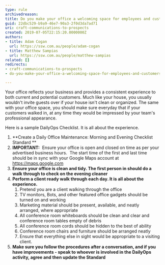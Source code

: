 ```yaml
---
type: rule
archivedreason: 
title: Do you make your office a welcoming space for employees and customers?
guid: 22dbc529-b9a9-46e7-90a3-2f0d3da7ad71
uri: craft-communications-to-prospects
created: 2019-07-05T22:15:20.0000000Z
authors:
- title: Adam Cogan
  url: https://ssw.com.au/people/adam-cogan
- title: Matthew Sampias
  url: https://ssw.com.au/people/matthew-sampias
related: []
redirects:
- craft-communications-to-prospects
- do-you-make-your-office-a-welcoming-space-for-employees-and-customers

---
```


Your office reflects your business and provides a consistent experience to both current and potential customers. Much like your house, you usually wouldn't invite guests over if your house isn't clean or organized. The same with your office space, you should make sure everyday that if your customers walked in, at any time they would be impressed by your team's professional appearance.

Here is a sample DailyOps Checklist. It is all about the experience.

<!--endintro-->



1. **Create a Daily Office Maintenance: Morning and Evening Checklist Standard **
2. **IMPORTANT:**  Ensure your office is open and closed on time as per your advertised business hours.  The start time of the first and last time should be in sync with your Google Maps account at https://maps.google.com
3. **Ensure your office is clean and tidy. The first person in should do a walk through to check on the evening cleaner**
4. **Perform a client ready walk through each day. It is all about the experience.**
    1. Pretend you are a client walking through the office
    2. TV monitors, Bots, and other featured office gadgets should be turned on and working
    3. Marketing material should be present, available, and neatly arranged, where appropriate
    4. All conference room whiteboards should be clean and clear and conference room tables empty of debris
    5. All conference room cords should be hidden to the best of ability
    6. Conference room chairs and furniture should be arranged neatly
    7. Ensure that everything else in sight would be appropriate to a visiting client.
5. **Make sure you follow the procedures after a conversation, and if you have improvements - speak to whoever is involved in the DailyOps activity, agree and then update the Standard**


<font color="#333333">
</font>

<font color="#333333">
</font>

<font color="#333333">
</font>
